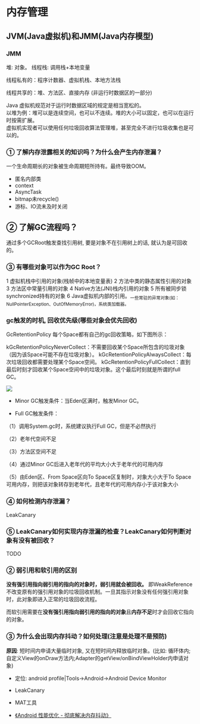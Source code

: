 # 内存管理

## JVM(Java虚拟机)和JMM(Java内存模型)

### JMM

堆: 对象。
线程栈: 调用栈+本地变量

线程私有的：程序计数器、虚拟机栈、本地方法栈

线程共享的：堆、方法区、直接内存 (非运行时数据区的一部分)

Java 虚拟机规范对于运行时数据区域的规定是相当宽松的。  
以堆为例：堆可以是连续空间，也可以不连续。堆的大小可以固定，也可以在运行时按需扩展。    
虚拟机实现者可以使用任何垃圾回收算法管理堆，甚至完全不进行垃圾收集也是可以的。

### ① 了解内存泄露相关的知识吗？为什么会产生内存泄漏？

一个生命周期长的对象被生命周期短所持有。最终导致OOM。

- 匿名内部类
- context
- AsyncTask
- bitmap未recycle()
- 游标、IO流未及时关闭

## ② 了解GC流程吗？

通过多个GCRoot触发查找引用树, 要是对象不在引用树上的话, 就认为是可回收的。

### ③ 有哪些对象可以作为GC Root？

1 虚拟机栈中引用的对象(栈帧中的本地变量表)
2 方法中类的静态属性引用的对象
3 方法区中常量引用的对象
4 Native方法(JNI)栈内引用的对象
5 所有被同步锁synchronized持有的对象
6 Java虚拟机内部的引用。<sub>一些常驻的异常对象(如： NullPointerException、OutOfMemoryError)，系统类加载器。</sub>

### gc触发的时机, 回收优先级(哪些对象会优先回收)

GcRetentionPolicy
每个Space都有自己的gc回收策略，如下图所示：

kGcRetentionPolicyNeverCollect：不需要回收某个Space所包含的垃圾对象（因为该Space可能不存在垃圾对象）。
kGcRetentionPolicyAlwaysCollect：每次垃圾回收都需要处理某个Space空间。
kGcRetentionPolicyFullCollect：直到最后时刻才回收某个Space空间中的垃圾对象。这个最后时刻就是所谓的full GC。

![][art_gc]


- Minor GC触发条件：当Eden区满时，触发Minor GC。

- Full GC触发条件：

（1）调用System.gc时，系统建议执行Full GC，但是不必然执行

（2）老年代空间不足

（3）方法区空间不足

（4）通过Minor GC后进入老年代的平均大小大于老年代的可用内存

（5）由Eden区、From Space区向To Space区复制时，对象大小大于To Space可用内存，则把该对象转存到老年代，且老年代的可用内存小于该对象大小

### ④ 如何检测内存泄漏？

LeakCanary

### ⑤ LeakCanary如何实现内存泄漏的检查？LeakCanary如何判断对象有没有被回收？

TODO

### ② 弱引用和软引用的区别

**没有强引用指向弱引用的指向的对象时，弱引用就会被回收。**
即WeakReference不改变原有的强引用对象的垃圾回收机制。一旦其指示对象没有任何强引用对象时，此对象即进入正常的垃圾回收流程。

而软引用需要在**没有强引用指向弱引用的指向的对象**且**内存不足**时才会回收它指向的对象。

### ③ 为什么会出现内存抖动？如何处理(注意是处理不是预防)

**原因**: 短时间内申请大量临时对象, 又在短时间内释放临时对象。(比如: 循环体内;
自定义View的onDraw方法内;Adapter的getView/onBindViewHolder内申请对象)

- 定位: android profile|Tools->Android->Android Device Monitor
- LeakCanary
- MAT工具

- [《Android 性能优化 - 彻底解决内存抖动》](https://juejin.im/post/5a7ff867f265da4e865a6b5b)

[art_gc]: ./art/art_gc.png

[android_gc]: https://juejin.cn/post/6966205309782065159

[深入理解Android ART虚拟机]: https://weread.qq.com/web/reader/3ee32e60717f5af83ee7b37ke3732b703119e3796ae8bea